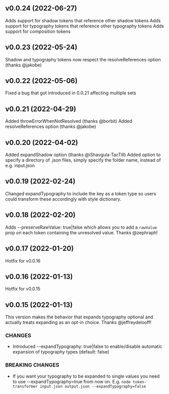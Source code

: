 ## v0.0.24 (2022-06-27)

Adds support for shadow tokens that reference other shadow tokens
Adds support for typography tokens that reference other typography tokens
Adds support for composition tokens

## v0.0.23 (2022-05-24)

Shadow and typography tokens now respect the resolveReferences option (thanks @jakobe)

## v0.0.22 (2022-05-06)

Fixed a bug that got introduced in 0.0.21 affecting multiple sets
## v0.0.21 (2022-04-29)

Added throwErrorWhenNotResolved (thanks @borbit)
Added resolveReferences option (thanks @jakobe)

## v0.0.20 (2022-04-02)

Added expandShadow option (thanks @iShavgula-TacTill)
Added option to specify a directory of .json files, simply specify the folder name, instead of e.g. input.json

## v0.0.19 (2022-02-24)

Changed expandTypography to include the key as a token type so users could transform these accordingly with style dictionary.

## v0.0.18 (2022-02-20)

Adds --preserveRawValue: true|false which allows you to add a `rawValue` prop on each token containing the unresolved value. Thanks @zephraph!

## v0.0.17 (2022-01-20)

Hotfix for v0.0.16

## v0.0.16 (2022-01-13)

Hotfix for v0.0.15

## v0.0.15 (2022-01-13)

This version makes the behavior that expands typography optional and actually treats expanding as an opt-in choice. Thanks @jeffreydelooff!

### CHANGES
* Introduced --expandTypography: true|false to enable/disable automatic expansion of typography types (default: false)

### BREAKING CHANGES

* If you want your typography to be expanded to single values you need to use --expandTypography=true from now on. E.g. `node token-transformer input.json output.json --expandTypography=false`